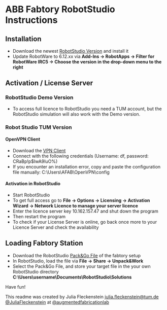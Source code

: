 # ABB Fabtory RobotStudio Instructions

## Installation

* Download the newest [RobotStudio Version](https://new.abb.com/products/robotics/de/robotstudio/downloads) and install it
* Update RobotWare to 6.12.xx via **Add-Ins -> RobotApps -> Filter for RobotWare **IRC5** -> Choose the version in the drop-down menu to the right**

## Activation / License Server 

### RobotStudio Demo Version
* To access full licence to RobotStudio you need a TUM account, but the RobotStudio simulation will also work with the Demo version.

### Robot Studio TUM Version

#### OpenVPN Client

* Download the [VPN Client](data/openVPN) 
* Connect with the following credentials (Username: df, password: CRaBp!p$IwA9IuO%)
* If you encounter an installation error, copy and paste the configuration file manually:  C:\Users\AFAB\OpenVPN\config

#### Activation in RobotStudio

* Start RobotStudio
* To get full access go to **File -> Options -> Licensing -> Activation Wizard -> Network Licence to manage your server licence**   
* Enter the licence server key 10.162.157.47 and shut down the program
* Then restart the program
* To check if your License Server is online, go back once more to your Licence Server and check the availability

## Loading Fabtory Station

* Download the RobotStudio [Pack&Go File](https://drive.google.com/drive/folders/1p_he4GqPH-pw7OSO1jV9Rtm2k0KBjeF4?usp=sharing) of the fabtory setup
* In RobotStudio, load the file via **File -> Share -> Unpack&Work**
* Select the Pack&Go File, and store your target file in the your own RobotStudio directory **C:\Users\username\Documents\RobotStudio\Solutions**

Have fun!

This readme was created by Julia Fleckenstein <julia.fleckenstein@tum.de> [@JuliaFleckenstein](https://github.com/JuliaFleckenstein) at [@augmentedfabricationlab](https://github.com/augmentedfabricationlab)
